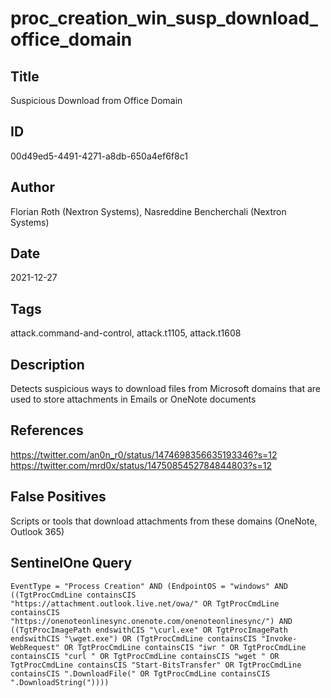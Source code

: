 # proc_creation_win_susp_download_office_domain

## Title
Suspicious Download from Office Domain

## ID
00d49ed5-4491-4271-a8db-650a4ef6f8c1

## Author
Florian Roth (Nextron Systems), Nasreddine Bencherchali (Nextron Systems)

## Date
2021-12-27

## Tags
attack.command-and-control, attack.t1105, attack.t1608

## Description
Detects suspicious ways to download files from Microsoft domains that are used to store attachments in Emails or OneNote documents

## References
https://twitter.com/an0n_r0/status/1474698356635193346?s=12
https://twitter.com/mrd0x/status/1475085452784844803?s=12

## False Positives
Scripts or tools that download attachments from these domains (OneNote, Outlook 365)

## SentinelOne Query
```
EventType = "Process Creation" AND (EndpointOS = "windows" AND ((TgtProcCmdLine containsCIS "https://attachment.outlook.live.net/owa/" OR TgtProcCmdLine containsCIS "https://onenoteonlinesync.onenote.com/onenoteonlinesync/") AND ((TgtProcImagePath endswithCIS "\curl.exe" OR TgtProcImagePath endswithCIS "\wget.exe") OR (TgtProcCmdLine containsCIS "Invoke-WebRequest" OR TgtProcCmdLine containsCIS "iwr " OR TgtProcCmdLine containsCIS "curl " OR TgtProcCmdLine containsCIS "wget " OR TgtProcCmdLine containsCIS "Start-BitsTransfer" OR TgtProcCmdLine containsCIS ".DownloadFile(" OR TgtProcCmdLine containsCIS ".DownloadString("))))

```